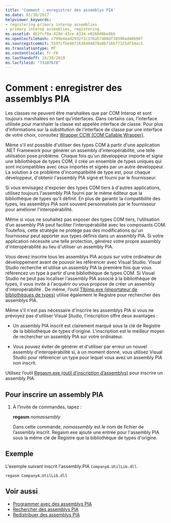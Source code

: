 ```yaml
---
title: 'Comment : enregistrer des assemblys PIA'
ms.date: 03/30/2017
helpviewer_keywords:
- registering primary interop assemblies
- primary interop assemblies, registering
ms.assetid: 4b2fcf8a-429d-43ce-8334-e026040be8bb
ms.openlocfilehash: c799e4ead2932f1c376a57488df30390ad48b90f
ms.sourcegitcommit: 559fcfbe4871636494870a8b716bf7325df34ac5
ms.translationtype: MT
ms.contentlocale: fr-FR
ms.lasthandoff: 10/30/2019
ms.locfileid: "73107678"
---
```

# <a name="how-to-register-primary-interop-assemblies"></a>Comment : enregistrer des assemblys PIA

Les classes ne peuvent être marshalées que par COM Interop et sont toujours marshalées en tant qu’interfaces. Dans certains cas, l’interface utilisée pour marshaler la classe est appelée interface de classe. Pour plus d’informations sur la substitution de l’interface de classe par une interface de votre choix, consultez [Wrapper CCW (COM Callable Wrapper)](../../standard/native-interop/com-callable-wrapper.md).

 Même s'il est possible d'utiliser des types COM à partir d'une application .NET Framework pour générer un assembly d'interopérabilité, une telle utilisation pose problème. Chaque fois qu'un développeur importe et signe une bibliothèque de types COM, il crée un ensemble de types uniques qui sont incompatibles avec ceux importés et signés par un autre développeur. La solution à ce problème d'incompatibilité de type est, pour chaque développeur, d'obtenir l'assembly PIA signé et fourni par le fournisseur.

 Si vous envisagez d'exposer des types COM tiers à d'autres applications, utilisez toujours l'assembly PIA fourni par le même éditeur que la bibliothèque de types qu'il définit. En plus de garantir la compatibilité des types, les assemblys PIA sont souvent personnalisés par le fournisseur pour améliorer l'interopérabilité.

 Même si vous ne souhaitez pas exposer des types COM tiers, l’utilisation d’un assembly PIA peut faciliter l’interopérabilité avec les composants COM. Toutefois, cette stratégie ne protège pas des modifications qu'un fournisseur peut apporter aux types définis dans un assembly PIA. Si votre application nécessite une telle protection, générez votre propre assembly d'interopérabilité au lieu d'utiliser un assembly PIA.

 Vous devez inscrire tous les assemblys PIA acquis sur votre ordinateur de développement avant de pouvoir les référencer avec Visual Studio. Visual Studio recherche et utilise un assembly PIA la première fois que vous référencez un type à partir d'une bibliothèque de types COM. Si Visual Studio ne peut pas localiser l'assembly PIA associé à la bibliothèque de types, il vous invite à l'acquérir ou vous propose de créer un assembly d'interopérabilité . De même, l’outil [Tlbimp.exe (importateur de bibliothèques de types)](../tools/tlbimp-exe-type-library-importer.md) utilise également le Registre pour rechercher des assemblys PIA.

 Même s'il n'est pas nécessaire d'inscrire les assemblys PIA si vous ne prévoyez pas d'utiliser Visual Studio, l'inscription offre deux avantages :

- Un assembly PIA inscrit est clairement marqué sous la clé de Registre de la bibliothèque de types d'origine. L'inscription est le meilleur moyen de rechercher un assembly PIA sur votre ordinateur.

- Vous pouvez éviter de générer et d'utiliser par erreur un nouvel assembly d'interopérabilité si, à un moment donné, vous utilisez Visual Studio pour référencer un type pour lequel vous avez un assembly PIA non inscrit.

Utilisez l’outil [Regasm.exe (outil d’inscription d’assemblys)](../tools/regasm-exe-assembly-registration-tool.md) pour inscrire un assembly PIA.

## <a name="to-register-a-primary-interop-assembly"></a>Pour inscrire un assembly PIA

1. À l’invite de commandes, tapez :

     **regasm** *nomassembly*

     Dans cette commande, *nomassembly* est le nom de fichier de l’assembly inscrit. Regasm.exe ajoute une entrée pour l'assembly PIA sous la même clé de Registre que la bibliothèque de types d'origine.

## <a name="example"></a>Exemple
 L'exemple suivant inscrit l'assembly PIA `CompanyA.UtilLib.dll`.

```console
regasm CompanyA.UtilLib.dll
```

## <a name="see-also"></a>Voir aussi

- [Programmer avec des assemblys PIA](https://docs.microsoft.com/previous-versions/dotnet/netframework-4.0/baxfadst(v=vs.100))
- [Rechercher des assemblys PIA](https://docs.microsoft.com/previous-versions/dotnet/netframework-4.0/y06sxw56(v=vs.100))
- [Redistribuer des assemblys PIA](https://docs.microsoft.com/previous-versions/dotnet/netframework-4.0/w0dt2w20(v=vs.100))
